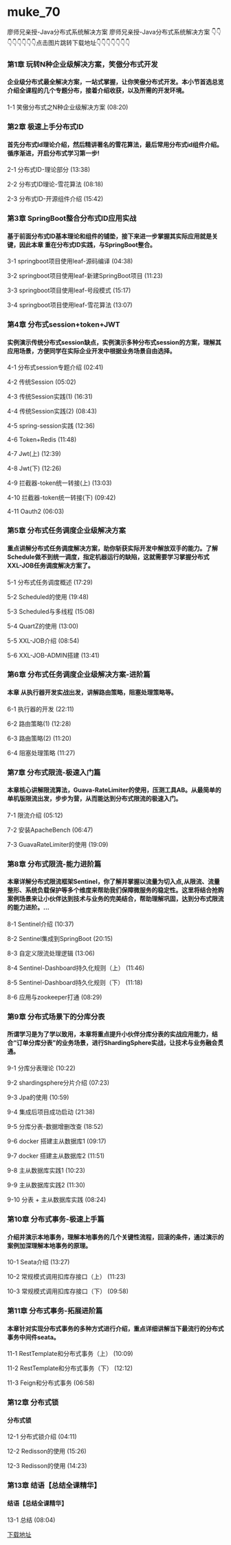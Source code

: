 # muke_70
廖师兄亲授-Java分布式系统解决方案
廖师兄亲授-Java分布式系统解决方案
👇👇👇👇👇👇👇👇点击图片跳转下载地址👇👇👇👇👇👇👇
### 第1章 玩转N种企业级解决方案，笑傲分布式开发 

#### 企业级分布式最全解决方案，一站式掌握，让你笑傲分布式开发。本小节首选总览介绍全课程的几个专题分布，接着介绍收获，以及所需的开发环境。
1-1 笑傲分布式之N种企业级解决方案 (08:20)


### 第2章 极速上手分布式ID

#### 首先分布式Id理论介绍，然后精讲著名的雪花算法，最后常用分布式id组件介绍。循序渐进，开启分布式学习第一步!
2-1 分布式ID-理论部分 (13:38)

2-2 分布式ID理论-雪花算法 (08:18)

2-3 分布式ID-开源组件介绍 (15:42)


### 第3章 SpringBoot整合分布式ID应用实战

#### 基于前面分布式ID基本理论和组件的铺垫，接下来进一步掌握其实际应用就是关键，因此本章 重在分布式ID实践，与SpringBoot整合。
3-1 springboot项目使用leaf-源码编译 (04:38)

3-2 springboot项目使用leaf-新建SpringBoot项目 (11:23)

3-3 springboot项目使用leaf-号段模式 (15:17)

3-4 springboot项目使用leaf-雪花算法 (13:07)


### 第4章 分布式session+token+JWT

#### 实例演示传统分布式session缺点，实例演示多种分布式session的方案，理解其应用场景，方便同学在实际企业开发中根据业务场景自由选择。
4-1 分布式session专题介绍 (02:41)

4-2 传统Session (05:02)

4-3 传统Session实践(1) (16:31)

4-4 传统Session实践(2) (08:43)

4-5 spring-session实践 (12:36)

4-6 Token+Redis (11:48)

4-7 Jwt(上) (12:39)

4-8 Jwt(下) (12:26)

4-9 拦截器-token统一转接(上) (13:03)

4-10 拦截器-token统一转接(下) (09:42)

4-11 Oauth2 (06:03)


### 第5章 分布式任务调度企业级解决方案

#### 重点讲解分布式任务调度解决方案，助你斩获实际开发中解放双手的能力。了解Schedule做不到统一调度，指定机器运行的缺陷，这就需要学习掌握分布式XXL-JOB任务调度解决方案了。
5-1 分布式任务调度概述 (17:29)

5-2 Scheduled的使用 (19:48)

5-3 Scheduled与多线程 (15:08)

5-4 QuartZ的使用 (13:00)

5-5 XXL-JOB介绍 (08:54)

5-6 XXL-JOB-ADMIN搭建 (13:41)


### 第6章 分布式任务调度企业级解决方案-进阶篇

#### 本章 从执行器开发实战出发，讲解路由策略，阻塞处理策略等。
6-1 执行器的开发 (22:11)

6-2 路由策略(1) (12:28)

6-3 路由策略(2) (11:20)

6-4 阻塞处理策略 (11:27)


### 第7章 分布式限流-极速入门篇

#### 本章核心讲解限流算法，Guava-RateLimiter的使用，压测工具AB。从最简单的单机版限流出发，步步为营，从而能达到分布式限流的极速入门。
7-1 限流介绍 (05:12)

7-2 安装ApacheBench (06:47)

7-3 GuavaRateLimiter的使用 (19:09)


### 第8章 分布式限流-能力进阶篇

#### 本章详解分布式限流框架Sentinel，你了解并掌握以流量为切入点,从限流、流量整形、系统负载保护等多个维度来帮助我们保障微服务的稳定性。这里将结合抢购案例场景来让小伙伴达到技术与业务的完美结合，帮助理解巩固，达到分布式限流的能力进阶。...
8-1 Sentinel介绍 (10:37)

8-2 Sentinel集成到SpringBoot (20:15)

8-3 自定义限流处理逻辑 (13:06)

8-4 Sentinel-Dashboard持久化规则（上） (11:46)

8-5 Sentinel-Dashboard持久化规则（下） (11:18)

8-6 应用与zookeeper打通 (08:29)


### 第9章 分布式场景下的分库分表

#### 所谓学习是为了学以致用，本章将重点提升小伙伴分库分表的实战应用能力，结合“订单分库分表”的业务场景，进行ShardingSphere实战，让技术与业务融会贯通。
9-1 分库分表理论 (10:22)

9-2 shardingsphere分片介绍 (07:23)

9-3 Jpa的使用 (10:59)

9-4 集成后项目成功启动 (21:38)

9-5 分库分表-数据增删改查 (18:52)

9-6 docker 搭建主从数据库1 (09:17)

9-7 docker 搭建主从数据库2 (11:51)

9-8 主从数据库实践1 (10:23)

9-9 主从数据库实践2 (11:30)

9-10 分表 + 主从数据库实践 (08:24)


### 第10章 分布式事务-极速上手篇

#### 介绍并演示本地事务，理解本地事务的几个关键性流程，回滚的条件，通过演示的案例加深理解本地事务的原理。
10-1 Seata介绍 (13:27)

10-2 常规模式调用扣库存接口（上） (11:23)

10-3 常规模式调用扣库存接口（下） (09:58)


### 第11章 分布式事务-拓展进阶篇

#### 本章针对实现分布式事务的多种方式进行介绍，重点详细讲解当下最流行的分布式事务中间件seata。
11-1 RestTemplate和分布式事务（上） (10:09)

11-2 RestTemplate和分布式事务（下） (12:12)

11-3 Feign和分布式事务 (06:58)


### 第12章 分布式锁

#### 分布式锁
12-1 分布式锁介绍 (04:11)

12-2 Redisson的使用 (15:26)

12-3 Redisson的使用 (14:23)


### 第13章 结语【总结全课精华】

#### 结语【总结全课精华】
13-1 总结 (08:04)


[下载地址](https://51xueit.vip "下载地址")
